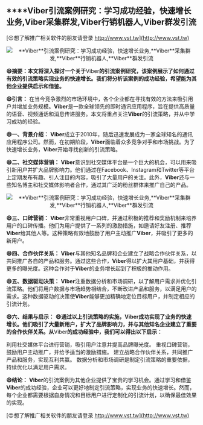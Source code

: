 ## ****Viber**引流案例研究：学习成功经验，快速增长业务,**Viber**采集群发,**Viber**行销机器人,**Viber**群发引流**

[😍想了解推广相关软件的朋友请登录 http://www.vst.tw](http://www.vst.tw)

 <center><img src="https://vst.tw/MP4/tuiguang/png/4.png" alt="**Viber**引流案例研究：学习成功经验，快速增长业务,**Viber**采集群发,**Viber**行销机器人,**Viber**群发引流"></center>

**😄摘要：本文将深入探讨一个关于**Viber**的引流案例研究，该案例展示了如何通过有效的引流策略实现业务的快速增长。我们将分析该案例的成功经验，希望能为其他企业提供启示和借鉴。**

**😄引言：**
在当今竞争激烈的市场环境中，各个企业都在寻找有效的方法来吸引用户并增加业务规模。**Viber**是一款全球领先的即时通讯应用程序，旨在提供高质量的语音、视频通话和消息传递服务。本文将重点关注**Viber**的引流策略，并从中学习成功的经验。

**😄一、背景介绍：**
**Viber**成立于2010年，随后迅速发展成为一家全球知名的通讯应用程序公司。然而，在初期阶段，**Viber**面临着众多竞争对手和市场挑战。为了快速增长业务，**Viber**开始寻找创新的引流策略。

**😄二、社交媒体营销：**
**Viber**意识到社交媒体平台是一个巨大的机会，可以用来吸引新用户并扩大品牌影响力。他们通过在Facebook、Instagram和Twitter等平台上定期发布有趣、引人注目的内容，吸引了大量用户的关注。此外，**Viber**还与一些知名博主和社交媒体影响者合作，通过其广泛的粉丝群体来推广自己的产品。

 <center><img src="https://vst.tw/MP4/tuiguang/png/4.png" alt="**Viber**引流案例研究：学习成功经验，快速增长业务,**Viber**采集群发,**Viber**行销机器人,**Viber**群发引流"></center>

**😄三、口碑营销：**
**Viber**非常重视用户口碑，并通过积极的推荐和奖励机制来培养用户的口碑传播。他们为用户提供了一系列的激励措施，如邀请好友注册、推荐**Viber**给其他人等。这种策略有效地鼓励了用户主动推广**Viber**，并吸引了更多的新用户。

**😄四、合作伙伴关系：**
**Viber**与其他知名品牌和企业建立了战略合作伙伴关系，以共同推广各自的产品和服务。通过这些合作，**Viber**得以扩大其用户基础，并获得更多的曝光度。这种合作对于**Viber**的业务增长起到了积极的推动作用。

**😄五、数据驱动决策：**
**Viber**注重数据分析和市场调研，以了解用户需求并优化引流策略。他们将用户数据与市场趋势相结合，不断改进产品和服务，以满足用户的需求。这种数据驱动的决策使**Viber**能够更加精确地定位目标用户，并制定相应的引流计划。

**😄六、结果与启示：**
**😄通过以上引流策略的实施，**Viber**成功实现了业务的快速增长。他们吸引了大量新用户，扩大了品牌影响力，并与其他知名企业建立了重要的合作伙伴关系。从**Viber**的成功经验中，我们可以得出以下启示：**

利用社交媒体平台进行营销，吸引用户注意并提高品牌曝光度。
重视口碑营销，鼓励用户主动推广，并给予适当的激励措施。
建立战略合作伙伴关系，共同推广产品和服务，实现互利共赢。
数据分析和市场调研是制定引流策略的重要依据，持续优化以满足用户需求。

**😄结论：**
**Viber**的引流案例为其他企业提供了宝贵的学习机会。通过学习和借鉴**Viber**的成功经验，企业可以更好地制定引流策略，实现业务的快速增长。然而，每个企业都需要根据自身情况和目标用户进行定制化的引流计划，以确保最佳效果的实现。

[😍想了解推广相关软件的朋友请登录 http://www.vst.tw](http://www.vst.tw)



